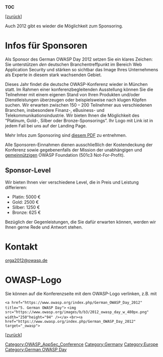__TOC__

[\[zurück](German_OWASP_Day_2012 "wikilink")\]


Auch 2012 gibt es wieder die Möglichkeit zum Sponsoring.

# Infos für Sponsoren

Als Sponsor des German OWASP Day 2012 setzen Sie ein klares Zeichen: Sie
unterstützen *den* deutschen Branchentreffpunkt im Bereich Web
Application Security und stärken so sichtbar das Image Ihres
Unternehmens als Experte in diesem stark wachsenden Gebiet.

Dieses Jahr findet die deutsche OWASP-Konferenz wieder in München statt.
Im Rahmen einer konferenzbegleitenden Ausstellung können Sie die
Teilnehmer mit einem eigenen Stand von Ihren Produkten und/oder
Dienstleistungen überzeugen oder beispielsweise nach klugen Köpfen
suchen. Wir erwarten zwischen 150 – 200 Teilnehmer aus verschiedenen
Branchen, insbesondere Finanz-, eBusiness- und
Telekommunikationsindustrie. Wir bieten Ihnen die Möglichkeit des
“Platinum, Gold-, Silber oder Bronze-Sponsorings”. Ihr Logo mit Link
ist in jedem Fall bei uns auf der Landing Page.

Mehr Infos zum Sponsoring sind [diesem
PDF](Media:Uebersicht-Sponsoring-OWASP-Day-2012.pdf "wikilink") zu
entnehmen.

Alle Sponsoren-Einnahmen dienen ausschließlich der Kostendeckung der
Konferenz sowie gegebenenfalls der Mission der unabhängigen und
[gemeinnützigen](https://www.owasp.org/index.php/About_OWASP#Tax_Status:_501.28c.29.283.29_Not-For-Profit_Organization)
OWASP Foundation (501c3 Not-For-Profit).

## Sponsor-Level

Wir bieten Ihnen vier verschiedene Level, die in Preis und Leistung
differieren:

  - Platin: 5000 €
  - Gold: 2500 €
  - Silber: 1250 €
  - Bronze: 625 €

Bezüglich der Gegenleistungen, die Sie dafür erwarten können, werden wir
Ihnen gerne Rede und Antwort stehen.

# Kontakt

<orga2012@owasp.de>

# OWASP-Logo

Sie können auf die Konferenzseite mit dem OWASP-Logo verlinken, z.B. mit

`<a href="https://www.owasp.org/index.php/German_OWASP_Day_2012"
title="5. German OWASP Day">` `<img
src="https://www.owasp.org/images/b/b3/2012_owasp_day_w_480px.png"
width="250"height="94" /></a>` `<br><a
href="https://www.owasp.org/index.php/German_OWASP_Day_2012"
target="_owasp">`

[\[zurück](German_OWASP_Day_2012 "wikilink")\]

[Category:OWASP_AppSec_Conference](Category:OWASP_AppSec_Conference "wikilink")
[Category:Germany](Category:Germany "wikilink")
[Category:Europe](Category:Europe "wikilink") [Category:German OWASP
Day](Category:German_OWASP_Day "wikilink")